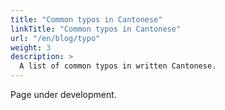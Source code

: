 ```yaml
---
title: "Common typos in Cantonese"
linkTitle: "Common typos in Cantonese"
url: "/en/blog/typo"
weight: 3
description: >
  A list of common typos in written Cantonese.
---
```


Page under development.